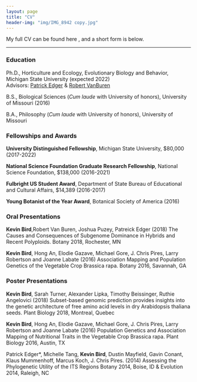```yaml
---
layout: page
title: "CV"
header-img: "img/IMG_8942 copy.jpg"
---
```


My full CV can be found here <a href="/CV/Bird_CV_Jun_2018.pdf" target="_blank"><i class="fa fa-file-text fa-md"></i></a>, and a short form is below.  

___

### Education  

Ph.D., Horticulture and Ecology, Evolutionary Biology and Behavior, Michigan State University (expected 2022)  
Advisors: [Patrick Edger](https://www.polyploidy.msu.edu) & [Robert VanBuren](https://www.vanburenlab.org/)  

B.S., Biological Sciences (*Cum laude* with University of honors), University of Missouri    (2016)  

B.A., Philosophy (*Cum laude* with University of honors), University of Missouri
  

### Fellowships and Awards

**University Distinguished Fellowship**, Michigan State University, $80,000 (2017-2022)

**National Science Foundation Graduate Research Fellowship**, National Science Foundation, $138,000 (2016-2021)

**Fulbright US Student Award**, Department of State Bureau of Educational and Cultural Affairs, $14,389 (2016-2017)

**Young Botanist of the Year Award**, Botanical Society of America (2016)




### Oral Presentations

__Kevin Bird__,Robert Van Buren, Joshua Puzey, Patreick Edger (2018)
The Causes and Consequences of Subgenome Dominance in Hybrids and Recent Polyploids. Botany 2018, Rochester, MN

__Kevin Bird__, Hong An, Elodie Gazave, Michael Gore, J. Chris Pires, Larry Robertson and Joanne Labate (2016)
Association Mapping and Population Genetics of the Vegetable Crop Brassica rapa. Botany 2016, Savannah, GA


### Poster Presentations
__Kevin Bird__, Sarah Turner, Alexander Lipka, Timothy Beissinger, Ruthie Angelovici (2018)
Subset-based genomic prediction provides insights into the genetic architecture of free amino acid levels in dry Arabidopsis thaliana seeds. Plant Biology 2018, Montreal, Quebec

__Kevin Bird__, Hong An, Elodie Gazave, Michael Gore, J. Chris Pires, Larry Robertson and Joanne Labate (2016)
Population Genetics and Association Mapping of Nutritional Traits in the Vegetable Crop Brassica rapa. Plant Biology 2016, Austin, TX

Patrick Edger*, Michelle Tang, __Kevin Bird__, Dustin Mayfield, Gavin Conant, Klaus Mummenhoff, Marcus Koch, J. Chris Pires. (2014)
Assessing the Phylogenetic Utility of the ITS Regions Botany 2014, Boise, ID & Evolution 2014, Raleigh, NC

